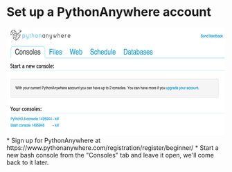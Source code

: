 # Set up a PythonAnywhere account
<img src="Screen Shot 2015-10-06 at 11.43.56 PM.png" height="250">
* 
Sign up for PythonAnywhere at https://www.pythonanywhere.com/registration/register/beginner/
* 
Start a new bash console from the "Consoles" tab and leave it open, we'll come back to it later.